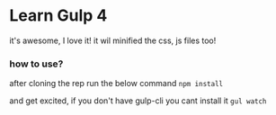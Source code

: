 # Learn Gulp 4

it's awesome, I love it! it wil minified the css, js files too!

### how to use?
after cloning the rep run the below command
`npm install`

and get excited, if you don't have gulp-cli you cant install it
`gul watch`
